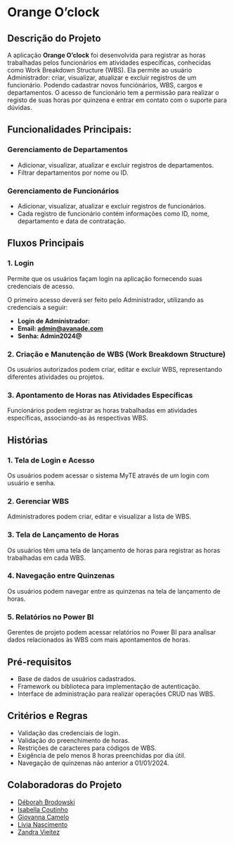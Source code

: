 # Orange O’clock

## Descrição do Projeto
A aplicação **Orange O’clock** foi desenvolvida para registrar as horas trabalhadas pelos funcionários em atividades específicas, conhecidas como Work Breakdown Structure (WBS).
Ela permite ao usuário Administrador: criar, visualizar, atualizar e excluir registros de um funcionário. Podendo cadastrar novos funciónários, WBS, cargos e departamentos.
O acesso de funcionário tem a permissão para realizar o registo de suas horas por quinzena e entrar em contato com o suporte para dúvidas.

## Funcionalidades Principais:

### Gerenciamento de Departamentos
- Adicionar, visualizar, atualizar e excluir registros de departamentos.
- Filtrar departamentos por nome ou ID.

### Gerenciamento de Funcionários
- Adicionar, visualizar, atualizar e excluir registros de funcionários.
- Cada registro de funcionário contém informações como ID, nome, departamento e data de contratação.

## Fluxos Principais

### 1. Login
Permite que os usuários façam login na aplicação fornecendo suas credenciais de acesso.

O primeiro acesso deverá ser feito pelo Administrador, utilizando as credenciais a seguir:
- **Login de Administrador:**
- **Email: admin@avanade.com** 
- **Senha: Admin2024@**

### 2. Criação e Manutenção de WBS (Work Breakdown Structure)
Os usuários autorizados podem criar, editar e excluir WBS, representando diferentes atividades ou projetos.

### 3. Apontamento de Horas nas Atividades Específicas
Funcionários podem registrar as horas trabalhadas em atividades específicas, associando-as às respectivas WBS.

## Histórias

### 1. Tela de Login e Acesso
Os usuários podem acessar o sistema MyTE através de um login com usuário e senha.

### 2. Gerenciar WBS
Administradores podem criar, editar e visualizar a lista de WBS.

### 3. Tela de Lançamento de Horas
Os usuários têm uma tela de lançamento de horas para registrar as horas trabalhadas em cada WBS.

### 4. Navegação entre Quinzenas
Os usuários podem navegar entre as quinzenas na tela de lançamento de horas.

### 5. Relatórios no Power BI
Gerentes de projeto podem acessar relatórios no Power BI para analisar dados relacionados às WBS com mais apontamentos de horas.

## Pré-requisitos
- Base de dados de usuários cadastrados.
- Framework ou biblioteca para implementação de autenticação.
- Interface de administração para realizar operações CRUD nas WBS.

## Critérios e Regras
- Validação das credenciais de login.
- Validação do preenchimento de horas.
- Restrições de caracteres para códigos de WBS.
- Exigência de pelo menos 8 horas preenchidas por dia útil.
- Navegação de quinzenas não anterior a 01/01/2024.

## Colaboradoras do Projeto ##
- <a href="https://www.linkedin.com/in/deborahpazb/">Déborah Brodowski</a>
- <a href="https://www.linkedin.com/in/isaaregina//">Isabella Coutinho</a>
- <a href="https://www.linkedin.com/in/giovanna-camelo-0220992a2/">Giovanna Camelo</a>
- <a href="https://www.linkedin.com/in/liviarnascimento/">Lívia Nascimento</a>
- <a href="https://www.linkedin.com/in/zandravieitez/">Zandra Vieitez</a>
